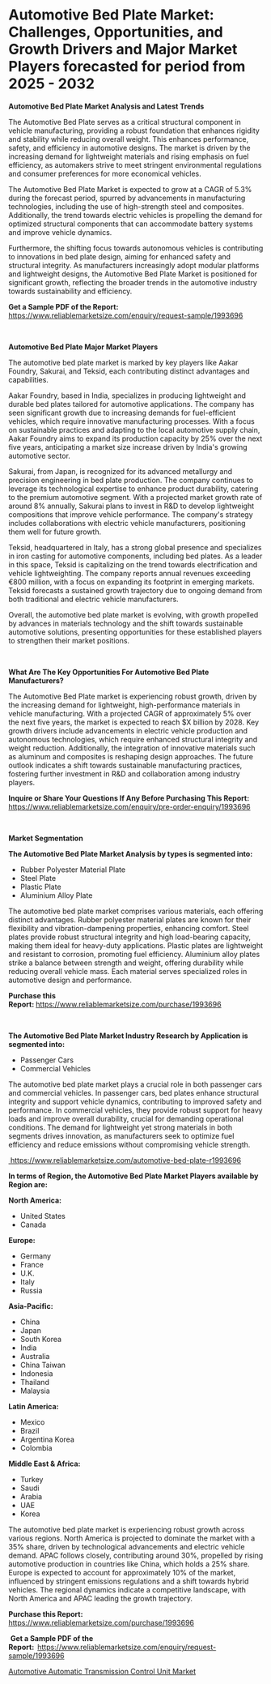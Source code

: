 <p><h1>Automotive Bed Plate Market: Challenges, Opportunities, and Growth Drivers and Major Market Players forecasted for period from 2025 - 2032</h1></p><p><strong>Automotive Bed Plate Market Analysis and Latest Trends</strong></p>
<p><p>The Automotive Bed Plate serves as a critical structural component in vehicle manufacturing, providing a robust foundation that enhances rigidity and stability while reducing overall weight. This enhances performance, safety, and efficiency in automotive designs. The market is driven by the increasing demand for lightweight materials and rising emphasis on fuel efficiency, as automakers strive to meet stringent environmental regulations and consumer preferences for more economical vehicles.</p><p>The Automotive Bed Plate Market is expected to grow at a CAGR of 5.3% during the forecast period, spurred by advancements in manufacturing technologies, including the use of high-strength steel and composites. Additionally, the trend towards electric vehicles is propelling the demand for optimized structural components that can accommodate battery systems and improve vehicle dynamics. </p><p>Furthermore, the shifting focus towards autonomous vehicles is contributing to innovations in bed plate design, aiming for enhanced safety and structural integrity. As manufacturers increasingly adopt modular platforms and lightweight designs, the Automotive Bed Plate Market is positioned for significant growth, reflecting the broader trends in the automotive industry towards sustainability and efficiency.</p></p>
<p><strong>Get a Sample PDF of the Report:&nbsp;</strong> <a href="https://www.reliablemarketsize.com/enquiry/request-sample/1993696?utm_campaign=1143&utm_medium=2&utm_source=Github&utm_content=ia&utm_term=15012025&utm_id=automotive-bed-plate">https://www.reliablemarketsize.com/enquiry/request-sample/1993696</a></p>
<p>&nbsp;</p>
<p><strong>Automotive Bed Plate Major Market Players</strong></p>
<p><p>The automotive bed plate market is marked by key players like Aakar Foundry, Sakurai, and Teksid, each contributing distinct advantages and capabilities. </p><p>Aakar Foundry, based in India, specializes in producing lightweight and durable bed plates tailored for automotive applications. The company has seen significant growth due to increasing demands for fuel-efficient vehicles, which require innovative manufacturing processes. With a focus on sustainable practices and adapting to the local automotive supply chain, Aakar Foundry aims to expand its production capacity by 25% over the next five years, anticipating a market size increase driven by India's growing automotive sector.</p><p>Sakurai, from Japan, is recognized for its advanced metallurgy and precision engineering in bed plate production. The company continues to leverage its technological expertise to enhance product durability, catering to the premium automotive segment. With a projected market growth rate of around 8% annually, Sakurai plans to invest in R&D to develop lightweight compositions that improve vehicle performance. The company's strategy includes collaborations with electric vehicle manufacturers, positioning them well for future growth.</p><p>Teksid, headquartered in Italy, has a strong global presence and specializes in iron casting for automotive components, including bed plates. As a leader in this space, Teksid is capitalizing on the trend towards electrification and vehicle lightweighting. The company reports annual revenues exceeding €800 million, with a focus on expanding its footprint in emerging markets. Teksid forecasts a sustained growth trajectory due to ongoing demand from both traditional and electric vehicle manufacturers.</p><p>Overall, the automotive bed plate market is evolving, with growth propelled by advances in materials technology and the shift towards sustainable automotive solutions, presenting opportunities for these established players to strengthen their market positions.</p></p>
<p>&nbsp;</p>
<p><strong>What Are The Key Opportunities For Automotive Bed Plate Manufacturers?</strong></p>
<p><p>The Automotive Bed Plate market is experiencing robust growth, driven by the increasing demand for lightweight, high-performance materials in vehicle manufacturing. With a projected CAGR of approximately 5% over the next five years, the market is expected to reach $X billion by 2028. Key growth drivers include advancements in electric vehicle production and autonomous technologies, which require enhanced structural integrity and weight reduction. Additionally, the integration of innovative materials such as aluminum and composites is reshaping design approaches. The future outlook indicates a shift towards sustainable manufacturing practices, fostering further investment in R&D and collaboration among industry players.</p></p>
<p><strong>Inquire or Share Your Questions If Any Before Purchasing This Report:</strong> <a href="https://www.reliablemarketsize.com/enquiry/pre-order-enquiry/1993696?utm_campaign=1143&utm_medium=2&utm_source=Github&utm_content=ia&utm_term=15012025&utm_id=automotive-bed-plate">https://www.reliablemarketsize.com/enquiry/pre-order-enquiry/1993696</a></p>
<p>&nbsp;</p>
<p><strong>Market Segmentation</strong></p>
<p><strong>The Automotive Bed Plate Market Analysis by types is segmented into:</strong></p>
<p><ul><li>Rubber Polyester Material Plate</li><li>Steel Plate</li><li>Plastic Plate</li><li>Aluminium Alloy Plate</li></ul></p>
<p><p>The automotive bed plate market comprises various materials, each offering distinct advantages. Rubber polyester material plates are known for their flexibility and vibration-dampening properties, enhancing comfort. Steel plates provide robust structural integrity and high load-bearing capacity, making them ideal for heavy-duty applications. Plastic plates are lightweight and resistant to corrosion, promoting fuel efficiency. Aluminium alloy plates strike a balance between strength and weight, offering durability while reducing overall vehicle mass. Each material serves specialized roles in automotive design and performance.</p></p>
<p><strong>Purchase this Report:&nbsp;</strong><a href="https://www.reliablemarketsize.com/purchase/1993696?utm_campaign=1143&utm_medium=2&utm_source=Github&utm_content=ia&utm_term=15012025&utm_id=automotive-bed-plate">https://www.reliablemarketsize.com/purchase/1993696</a></p>
<p>&nbsp;</p>
<p><strong>The Automotive Bed Plate Market Industry Research by Application is segmented into:</strong></p>
<p><ul><li>Passenger Cars</li><li>Commercial Vehicles</li></ul></p>
<p><p>The automotive bed plate market plays a crucial role in both passenger cars and commercial vehicles. In passenger cars, bed plates enhance structural integrity and support vehicle dynamics, contributing to improved safety and performance. In commercial vehicles, they provide robust support for heavy loads and improve overall durability, crucial for demanding operational conditions. The demand for lightweight yet strong materials in both segments drives innovation, as manufacturers seek to optimize fuel efficiency and reduce emissions without compromising vehicle strength.</p></p>
<p><a href="https://www.reliablemarketsize.com/automotive-bed-plate-r1993696?utm_campaign=1143&utm_medium=2&utm_source=Github&utm_content=ia&utm_term=15012025&utm_id=automotive-bed-plate">&nbsp;https://www.reliablemarketsize.com/automotive-bed-plate-r1993696</a></p>
<p><strong>In terms of Region, the Automotive Bed Plate Market Players available by Region are:</strong></p>
<p>
    <p> <strong> North America: </strong>
        <ul>
            <li>United States</li>
            <li>Canada</li>
        </ul>
        </p> 
    <p> <strong> Europe: </strong>
        <ul>
            <li>Germany</li>
            <li>France</li>
            <li>U.K.</li>
            <li>Italy</li>
            <li>Russia</li>
        </ul>
        </p> 
    <p> <strong> Asia-Pacific: </strong>
        <ul>
            <li>China</li>
            <li>Japan</li>
            <li>South Korea</li>
            <li>India</li>
            <li>Australia</li>
            <li>China Taiwan</li>
            <li>Indonesia</li>
            <li>Thailand</li>
            <li>Malaysia</li>
        </ul>
        </p> 
    <p> <strong> Latin America: </strong>
        <ul>
            <li>Mexico</li>
            <li>Brazil</li>
            <li>Argentina Korea</li>
            <li>Colombia</li>
        </ul>
        </p> 
    <p> <strong> Middle East & Africa: </strong>
        <ul>
            <li>Turkey</li>
            <li>Saudi</li>
            <li>Arabia</li>
            <li>UAE</li>
            <li>Korea</li>
        </ul>
    </p>
    </p>
<p><p>The automotive bed plate market is experiencing robust growth across various regions. North America is projected to dominate the market with a 35% share, driven by technological advancements and electric vehicle demand. APAC follows closely, contributing around 30%, propelled by rising automotive production in countries like China, which holds a 25% share. Europe is expected to account for approximately 10% of the market, influenced by stringent emissions regulations and a shift towards hybrid vehicles. The regional dynamics indicate a competitive landscape, with North America and APAC leading the growth trajectory.</p></p>
<p><strong>Purchase this Report: </strong><a href="https://www.reliablemarketsize.com/purchase/1993696?utm_campaign=1143&utm_medium=2&utm_source=Github&utm_content=ia&utm_term=15012025&utm_id=automotive-bed-plate">https://www.reliablemarketsize.com/purchase/1993696</a></p>
<p>&nbsp;<strong>Get a Sample PDF of the Report:&nbsp;&nbsp;</strong><a href="https://www.reliablemarketsize.com/enquiry/request-sample/1993696?utm_campaign=1143&utm_medium=2&utm_source=Github&utm_content=ia&utm_term=15012025&utm_id=automotive-bed-plate">https://www.reliablemarketsize.com/enquiry/request-sample/1993696</a></p>
<p><strong></strong></p>
<p><p><a href="https://github.com/castoriffic/Market-Research-Report-List-5/blob/main/automotive-automatic-transmission-control-unit-market.md?utm_campaign=1143&utm_medium=2&utm_source=Github&utm_content=ia&utm_term=15012025&utm_id=automotive-bed-plate">Automotive Automatic Transmission Control Unit Market</a></p></p>